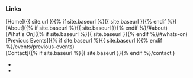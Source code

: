 ### Links

[Home]({{ site.url }}{% if site.baseurl %}{{ site.baseurl }}{% endif %})<br/>
[About]({% if site.baseurl %}{{ site.baseurl }}{% endif %}/#about)<br/>
[What's On]({% if site.baseurl %}{{ site.baseurl }}{% endif %}/#whats-on)<br/>
[Previous Events]({% if site.baseurl %}{{ site.baseurl }}{% endif %}/events/previous-events)<br/>
[Contact]({% if site.baseurl %}{{ site.baseurl }}{% endif %}/contact )<br/>

<div class="icons">
    <ul class="list-inline">
        <li class="list-inline-item"><a href="https://www.facebook.com/rumbleuptheryshworth" title="Find us on Facebook"><i class="fa-brands fa-facebook"></i></a></li>
        <li class="list-inline-item"><a href="https://www.instagram.com/rumbleuptheryshworth/" title="Find us on Instagram"><i class="fa-brands fa-instagram"></i></a></li>
    </ul>
</div>
 